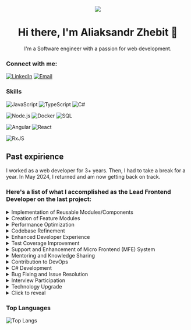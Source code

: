 
<div id="header" align="center">
  <img src="https://media.giphy.com/media/v1.Y2lkPTc5MGI3NjExYXg5YTVpZHlveGR2dTd1MGIwcWE5Y2x5a2w3czRkeG5va3ppYnJnZyZlcD12MV9pbnRlcm5hbF9naWZfYnlfaWQmY3Q9Zw/YbXLZ6dymH758xSEbM/giphy.gif">
  <h1>Hi there, I'm Aliaksandr Zhebit 👋</h1>
  <p>I'm a Software engineer with a passion for web development.</p>
</div>

### Connect with me: ###

[![LinkedIn](https://img.shields.io/badge/LinkedIn-0077B5?style=for-the-badge&logo=linkedin&logoColor=white)](https://www.linkedin.com/in/aliaksandr-zhebit-65489b272/)
[![Email](https://img.shields.io/badge/Email-D14836?style=for-the-badge&logo=gmail&logoColor=white)](mailto:aliaksandr,zhebit@gmail.com)


### Skills

![JavaScript](https://img.shields.io/badge/JavaScript-323330?style=for-the-badge&logo=javascript&logoColor=F7DF1E)
![TypeScript](https://img.shields.io/badge/TypeScript-007ACC?style=for-the-badge&logo=typescript&logoColor=white)
![C#](https://img.shields.io/badge/C%23-239120?style=for-the-badge&logo=c-sharp&logoColor=white)

![Node.js](https://img.shields.io/badge/Node.js-339933?style=for-the-badge&logo=nodedotjs&logoColor=white)
![Docker](https://img.shields.io/badge/Docker-2496ED?style=for-the-badge&logo=docker&logoColor=white)
![SQL](https://img.shields.io/badge/SQL-003B57?style=for-the-badge&logo=sql&logoColor=white)

![Angular](https://img.shields.io/badge/Angular-DD0031?style=for-the-badge&logo=angular&logoColor=white)
![React](https://img.shields.io/badge/React-20232A?style=for-the-badge&logo=react&logoColor=61DAFB)

![RxJS](https://img.shields.io/badge/RxJS-B7178C?style=for-the-badge&logo=reactivex&logoColor=white)

## Past expirience

I worked as a web developer for 3+ years. Then, I had to take a break for a year. In May 2024, I returned and am now getting back on track.


### Here's a list of what I accomplished as the Lead Frontend Developer on the last project:

<details>
  <summary>Implementation of Reusable Modules/Components</summary>
  <p>Developed modular and reusable components to enhance code maintainability and scalability.</p>
</details>
<details>
  <summary>Creation of Feature Modules</summary>
  <p>Designed and implemented feature modules with intricate logic and interceptors for handling URL versions, ensuring seamless user experiences.</p>
</details>
<details>
  <summary>Performance Optimization</summary>
  <p>Improved the performance of tables and overall application by implementing optimization techniques.</p>
</details>
<details>
  <summary>Codebase Refinement</summary>
  <p>Conducted codebase cleanups, eliminating duplicate components, setting up eslint, and resolving type issues, thereby enhancing code quality.</p>
</details>
<details>
  <summary>Enhanced Developer Experience</summary>
  <p>Optimized local rebuild processes, significantly reducing build times from minutes to mere seconds, thereby boosting developer productivity.</p>
</details>
<details>
  <summary>Test Coverage Improvement</summary>
  <p>Increased test coverage from 30% to 70%, ensuring robustness and reliability of the application.</p>
</details>
<details>
  <summary>Support and Enhancement of Micro Frontend (MFE) System</summary>
  <p>Played a pivotal role in supporting and enhancing the MFE system, including chunk generation, lazy loading, and resolving critical issues.</p>
</details>
<details>
  <summary>Mentoring and Knowledge Sharing</summary>
  <p>Mentored UI developers from other teams, fostering a culture of continuous learning and knowledge sharing.</p>
</details>
<details>
  <summary>Contribution to DevOps</summary>
  <p>Provided basic DevOps support, including managing variables, restarting pods, and optimizing Git flow with pre-push hooks.</p>
</details>
<details>
  <summary>C# Development</summary>
  <p>Created new endpoints, tables, and migrations, and supported import/export functionalities, addressing critical business needs.</p>
</details>
<details>
  <summary>Bug Fixing and Issue Resolution</summary>
  <p>Proactively identified and resolved production issues, ensuring smooth operation of applications.</p>
</details>

<details>
  <summary>Interview Participation</summary>
  <p>Actively participated in the interview process, providing technical insights and conducting frontend development talks.</p>
</details>

<details>
  <summary>Technology Upgrade</summary>
  <p>Led the upgrade process from Angular 7 to Angular 14, ensuring compatibility and leveraging new features and improvements.</p>
</details>


<details>
  <summary>Click to reveal</summary>
  <p>This is a spoiler block. It contains hidden content that will be revealed when clicked.</p>
</details>




### Top Languages
![Top Langs](https://github-readme-stats.vercel.app/api/top-langs/?username=aliaksandrZh&layout=compact)

